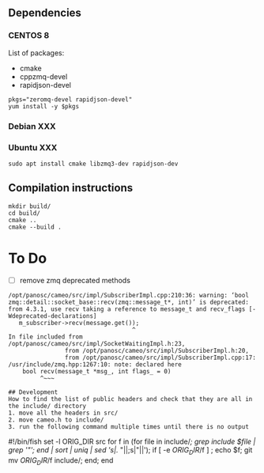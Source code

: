 
## Dependencies 

### CENTOS 8 

List of packages:
 - cmake
 - cppzmq-devel
 - rapidjson-devel
 
```
pkgs="zeromq-devel rapidjson-devel"
yum install -y $pkgs
```

### Debian XXX



### Ubuntu XXX
```sudo apt install cmake libzmq3-dev rapidjson-dev```


## Compilation instructions

```
mkdir build/
cd build/
cmake ..
cmake --build .
```

# To Do
 - [ ] remove zmq deprecated methods
 ```
 /opt/panosc/cameo/src/impl/SubscriberImpl.cpp:210:36: warning: ‘bool zmq::detail::socket_base::recv(zmq::message_t*, int)’ is deprecated: from 4.3.1, use recv taking a reference to message_t and recv_flags [-Wdeprecated-declarations]
    m_subscriber->recv(message.get());
                                    ^
In file included from /opt/panosc/cameo/src/impl/SocketWaitingImpl.h:23,
                 from /opt/panosc/cameo/src/impl/SubscriberImpl.h:20,
                 from /opt/panosc/cameo/src/impl/SubscriberImpl.cpp:17:
/usr/include/zmq.hpp:1267:10: note: declared here
     bool recv(message_t *msg_, int flags_ = 0)
          ^~~~

## Development 
How to find the list of public headers and check that they are all in the include/ directory
 1. move all the headers in src/
 2. move cameo.h to include/
 3. run the following command multiple times until there is no output
```
#!/bin/fish
set -l ORIG_DIR src
for f in (for file in include/*; grep include $file | grep '"'; end | sort | uniq | sed 's|.* "||;s|"||'); if [ -e $ORIG_DIR/$f ] ; echo $f; git mv $ORIG_DIR/$f include/; end; end
```
